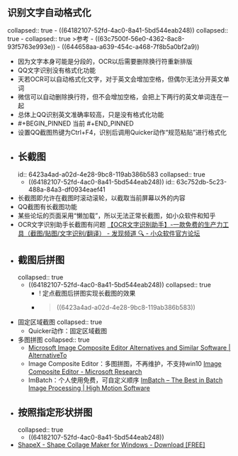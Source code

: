 ## 识别文字自动格式化
collapsed:: true
	- ((64182107-52fd-4ac0-8a41-5bd544eab248))
	  collapsed:: true
		- collapsed:: true
		  >参考
			- ((63c7500f-56e0-4362-8ac8-93f5763e993e))
			- ((644658aa-a639-454c-a468-7f8b5a0bf2a9))
- 因为文字本身可能是分段的，OCR以后需要删除换行符重新排版
- QQ文字识别没有格式化功能
- 天若OCR可以自动格式化文字，对于英文会增加空格，但偶尔无法分开英文单词
- 微信可以自动删除换行符，但不会增加空格，会把上下两行的英文单词连在一起
- 总体上QQ识别英文准确率较高，只是没有格式化功能
- #+BEGIN_PINNED
  当前
  #+END_PINNED
- 设置QQ截图热键为Ctrl+F4，识别后调用Quicker动作“规范粘贴”进行格式化
- ## 长截图
  id:: 6423a4ad-a02d-4e28-9bc8-119ab386b583
  collapsed:: true
	- ((64182107-52fd-4ac0-8a41-5bd544eab248))
	  id:: 63c752db-5c23-488a-84a3-df0934eaef41
- 长截图即允许在截图时滚动滚轮，以截取当前屏幕以外的内容
- QQ截图有长截图功能
- 某些论坛的页面采用“懒加载”，所以无法正常长截图，如小众软件和知乎
- OCR文字识别助手长截图有问题 [【OCR文字识别助手】-一款免费的生产力工具（截图/贴图/文字识别/翻译） - 发现频道 🔍 - 小众软件官方论坛](https://meta.appinn.net/t/topic/24482/106)
- ## 截图后拼图
  collapsed:: true
	- ((64182107-52fd-4ac0-8a41-5bd544eab248))
	  collapsed:: true
		- ! 定点截图后拼图实现长截图的效果
		- >((6423a4ad-a02d-4e28-9bc8-119ab386b583))
- 固定区域截图
  collapsed:: true
	- Quicker动作：固定区域截图
- 多图拼图
  collapsed:: true
	- [Microsoft Image Composite Editor Alternatives and Similar Software | AlternativeTo](https://alternativeto.net/software/image-composite-editor/)
	- Image Composite Editor：多图拼图，不再维护，不支持win10 [Image Composite Editor - Microsoft Research](https://www.microsoft.com/en-us/research/project/image-composite-editor/)
	- ImBatch：个人使用免费，可自定义顺序 [ImBatch – The Best in Batch Image Processing | High Motion Software](https://www.highmotionsoftware.com/products/imbatch)
- ## 按照指定形状拼图
  collapsed:: true
	- ((64182107-52fd-4ac0-8a41-5bd544eab248))
- [ShapeX - Shape Collage Maker for Windows - Download [FREE]](https://www.reasyze.com/shapex/)